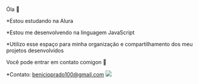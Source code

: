 Óla 👋

*Estou estudando na Alura

*Estou me desenvolvendo na linguagem JavaScript

*Utilizo esse espaço para minha organização e compartilhamento dos meu projetos desenvolvidos

Você pode entrar em contato comigon 📮

*Contato: benicioprado100@gmail.com
![](https://www.bing.com/th/id/OGC.2ced3aab082ab44560dcb2cefb4a006d?pid=1.7&rurl=https%3a%2f%2fblog.joypixels.com%2fcontent%2fimages%2f2019%2f06%2fthumbs_up_sign_1024.gif&ehk=udb1ewxF6JmMoK8vNqcaMPSzKqnTxmUAHf7Pv75aYSw%3d)
